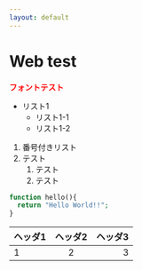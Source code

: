 ```yaml
---
layout: default
---
```


# Web test

**<font color="Red">フォントテスト</font>**


* リスト1
  * リスト1-1
  * リスト1-2


1. 番号付きリスト
2. テスト
    1. テスト
    2. テスト
    
```php
function hello(){
  return "Hello World!!";
}
```

|ヘッダ1|ヘッダ2|ヘッダ3|
|:---|:---:|---:|
|1|2|3|
